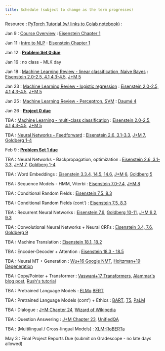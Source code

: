 ```yaml
---
title: Schedule (subject to change as the term progresses)
---
```


Resource 
: [PyTorch Tutorial (w/ links to Colab notebook)](https://cocoxu.github.io/CS4650_spring2023/slides/PyTorch_tutorial.pdf)
  : 
  
Jan 9
: [Course Overview](https://cocoxu.github.io/CS4650_spring2023/slides/lec1-intro.pdf)
  : [Eisenstein Chapter 1](https://github.com/jacobeisenstein/gt-nlp-class/blob/master/notes/eisenstein-nlp-notes.pdf)
  
Jan 11
: [Intro to NLP](https://cocoxu.github.io/CS4650_spring2023/slides/lec1-intro.pdf)
  : [Eisenstein Chapter 1](https://github.com/jacobeisenstein/gt-nlp-class/blob/master/notes/eisenstein-nlp-notes.pdf)

Jan 12
: **[Problem Set 0 due](https://github.com/cocoxu/CS4650_projects_spring2023/blob/master/Problem%20Set%200/CS4650_Problem_Set_0.pdf)**

Jan 16 
: no class - MLK day

Jan 18
: [Machine Learning Review - linear classification, Naive Bayes](https://cocoxu.github.io/CS4650_spring2023/slides/lec2-ml-class.pdf)
  : [Eisenstein 2.0-2.5, 4.1,4.3-4.5](https://github.com/jacobeisenstein/gt-nlp-class/blob/master/notes/eisenstein-nlp-notes.pdf), [J+M 5](https://web.stanford.edu/~jurafsky/slp3/5.pdf)

Jan 23
: [Machine Learning Review - logistic regression](https://cocoxu.github.io/CS4650_spring2023/slides/lec2-ml-class.pdf)
  : [Eisenstein 2.0-2.5, 4.1,4.3-4.5](https://github.com/jacobeisenstein/gt-nlp-class/blob/master/notes/eisenstein-nlp-notes.pdf), [J+M 5](https://web.stanford.edu/~jurafsky/slp3/5.pdf)

Jan 25
: [Machine Learning Review - Perceptron, SVM](https://cocoxu.github.io/CS4650_spring2023/slides/lec2-ml-class.pdf)
  : [Daumé 4](http://ciml.info/dl/v0_99/ciml-v0_99-ch04.pdf)


Jan 26
: **[Project 0 due](https://colab.research.google.com/drive/1ZmtPv3fU2A-ZhxxEbK6D1NHEheqIFDNq?usp=sharing)**

TBA
: [Machine Learning - multi-class classification](https://cocoxu.github.io/CS4650_spring2023/slides/lec3-mcc.pdf)
  : [Eisenstein 2.0-2.5, 4.1,4.3-4.5](https://github.com/jacobeisenstein/gt-nlp-class/blob/master/notes/eisenstein-nlp-notes.pdf), [J+M 5](https://web.stanford.edu/~jurafsky/slp3/5.pdf)

TBA
: [Neural Networks - Feedforward](https://cocoxu.github.io/CS4650_spring2023/slides/lec4-nn.pdf)
  : [Eisenstein 2.6, 3.1-3.3](https://github.com/jacobeisenstein/gt-nlp-class/blob/master/notes/eisenstein-nlp-notes.pdf), [J+M 7](https://web.stanford.edu/~jurafsky/slp3/7.pdf), [Goldberg 1-4](https://arxiv.org/pdf/1510.00726.pdf)


Feb 9
: **[Problem Set 1 due](https://github.com/cocoxu/CS4650_projects_spring2023/blob/master/Problem%20Set%201/CS4650_Problem_Set_1.pdf)**


TBA
: Neural Networks - Backpropagation, optimization
  : [Eisenstein 2.6, 3.1-3.3](https://github.com/jacobeisenstein/gt-nlp-class/blob/master/notes/eisenstein-nlp-notes.pdf), [J+M 7](https://web.stanford.edu/~jurafsky/slp3/7.pdf), [Goldberg 1-4](https://arxiv.org/pdf/1510.00726.pdf)

TBA
: Word Embeddings
  : [Eisenstein 3.3.4, 14.5, 14.6](https://github.com/jacobeisenstein/gt-nlp-class/blob/master/notes/eisenstein-nlp-notes.pdf), [J+M 6](https://web.stanford.edu/~jurafsky/slp3/6.pdf), [Goldberg 5](https://arxiv.org/pdf/1510.00726.pdf)

TBA
: Sequence Models - HMM, Viterbi
  : [Eisenstein 7.0-7.4](https://github.com/jacobeisenstein/gt-nlp-class/blob/master/notes/eisenstein-nlp-notes.pdf), [J+M 8](https://web.stanford.edu/~jurafsky/slp3/8.pdf)

TBA
: Conditional Random Fields
  : [Eisenstein 7.5, 8.3](https://github.com/jacobeisenstein/gt-nlp-class/blob/master/notes/eisenstein-nlp-notes.pdf)

TBA
: Conditional Random Fields (cont')
  : [Eisenstein 7.5, 8.3](https://github.com/jacobeisenstein/gt-nlp-class/blob/master/notes/eisenstein-nlp-notes.pdf)

TBA
: Recurrent Neural Networks
  : [Eisenstein 7.6](https://github.com/jacobeisenstein/gt-nlp-class/blob/master/notes/eisenstein-nlp-notes.pdf), [Goldberg 10-11](https://arxiv.org/pdf/1510.00726.pdf), [J+M 9.2, 9.3](https://web.stanford.edu/~jurafsky/slp3/9.pdf)

TBA
: Convolutional Neural Networks + Neural CRFs
  : [Eisenstein 3.4, 7.6](https://github.com/jacobeisenstein/gt-nlp-class/blob/master/notes/eisenstein-nlp-notes.pdf), [Goldberg 9](https://arxiv.org/pdf/1510.00726.pdf)

TBA
: Machine Translation
  : [Eisenstein 18.1, 18.2](https://github.com/jacobeisenstein/gt-nlp-class/blob/master/notes/eisenstein-nlp-notes.pdf)

TBA
: Encoder-Decoder + Attention
  : [Eisenstein 18.3 - 18.5](https://github.com/jacobeisenstein/gt-nlp-class/blob/master/notes/eisenstein-nlp-notes.pdf)
  
TBA
: Neural MT + Generation
  : [Wu+16 Google NMT](https://arxiv.org/abs/1609.08144), [Holtzman+19 Degeneration](https://arxiv.org/pdf/1904.09751.pdf)
  
TBA
: Copy/Pointer + Transformer
  : [Vaswani+17 Transformers](https://arxiv.org/pdf/1706.03762.pdf), [Alammar's blog post](http://jalammar.github.io/illustrated-transformer/), [Rush's tutorial](http://jalammar.github.io/illustrated-transformer/) 

TBA
: Pretrained Language Models
  : [ELMo](https://www.aclweb.org/anthology/N18-1202.pdf) [BERT](https://www.aclweb.org/anthology/N19-1423.pdf)

TBA
: Pretrained Language Models (cont') + Ethics
  : [BART](https://arxiv.org/pdf/1910.13461.pdf), [T5](https://arxiv.org/pdf/1910.10683.pdf), [PaLM](https://arxiv.org/pdf/2204.02311.pdf) 

TBA
: Dialogue
  : [J+M Chapter 24](https://web.stanford.edu/~jurafsky/slp3/24.pdf), [Wizard of Wikipedia](https://arxiv.org/pdf/1811.01241.pdf) 

TBA
: Question Answering
  : [J+M Chapter 23](https://web.stanford.edu/~jurafsky/slp3/23.pdf), [UnifiedQA](https://arxiv.org/pdf/2005.00700.pdf)

TBA
: [Multilingual / Cross-lingual Models]
  : [XLM-RoBERTa](https://arxiv.org/pdf/1911.02116.pdf)
  

May 3
: Final Project Reports Due (submit on Gradescope - no late days allowed)
